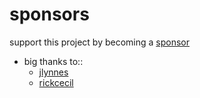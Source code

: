 # sponsors

support this project by becoming a [sponsor](https://github.com/sponsors/aplotor)

- big thanks to::
	- [jlynnes](https://github.com/jlynnes)
	- [rickcecil](https://github.com/rickcecil)
